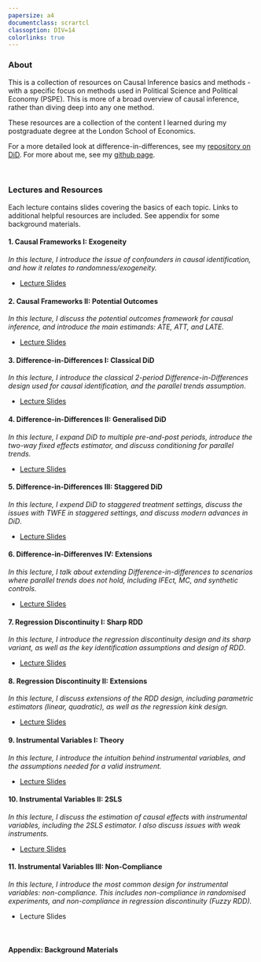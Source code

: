 ```yaml
---
papersize: a4
documentclass: scrartcl
classoption: DIV=14
colorlinks: true
---
```


<!-- # Introduction to Causal Inference  -->

### About

This is a collection of resources on Causal Inference basics and methods - with a specific focus on methods used in Political Science and Political Economy (PSPE). This is more of a broad overview of causal inference, rather than diving deep into any one method.

These resources are a collection of the content I learned during my postgraduate degree at the London School of Economics.

For a more detailed look at difference-in-differences, see my [repository on DiD](https://kevinli03.github.io/did/). For more about me, see my [github page](https://kevinli03.github.io).

 

### Lectures and Resources

Each lecture contains slides covering the basics of each topic. Links to additional helpful resources are included. See appendix for some background materials.

#### 1. Causal Frameworks I: Exogeneity

*In this lecture, I introduce the issue of confounders in causal identification, and how it relates to randomness/exogeneity.*

-   [Lecture Slides](https://kevinli03.github.io/causal/frameworks1.pdf)

#### 2. Causal Frameworks II: Potential Outcomes

*In this lecture, I discuss the potential outcomes framework for causal inference, and introduce the main estimands: ATE, ATT, and LATE.*

-   [Lecture Slides](https://kevinli03.github.io/causal/frameworks2.pdf)

#### 3. Difference-in-Differences I: Classical DiD

*In this lecture, I introduce the classical 2-period Difference-in-Differences design used for causal identification, and the parallel trends assumption*.

-   [Lecture Slides](https://kevinli03.github.io/causal/did1.pdf)

#### 4. Difference-in-Differences II: Generalised DiD

*In this lecture, I expand DiD to multiple pre-and-post periods, introduce the two-way fixed effects estimator, and discuss conditioning for parallel trends.*

-   [Lecture Slides](https://kevinli03.github.io/causal/did2.pdf)

#### 5. Difference-in-Differences III: Staggered DiD

*In this lecture, I expend DiD to staggered treatment settings, discuss the issues with TWFE in staggered settings, and discuss modern advances in DiD*.

-   [Lecture Slides](https://kevinli03.github.io/causal/did3.pdf)

#### 6. Difference-in-Differenves IV: Extensions

*In this lecture, I talk about extending Difference-in-differences to scenarios where parallel trends does not hold, including IFEct, MC, and synthetic controls.*

-   [Lecture Slides](https://kevinli03.github.io/causal/did4.pdf)

#### 7. Regression Discontinuity I: Sharp RDD

*In this lecture, I introduce the regression discontinuity design and its sharp variant, as well as the key identification assumptions and design of RDD*.

-   [Lecture Slides](https://kevinli03.github.io/causal/rdd1.pdf)

#### 8. Regression Discontinuity II: Extensions

*In this lecture, I discuss extensions of the RDD design, including parametric estimators (linear, quadratic), as well as the regression kink design.*

-   [Lecture Slides](https://kevinli03.github.io/causal/rdd2.pdf)

#### 9. Instrumental Variables I: Theory

*In this lecture, I introduce the intuition behind instrumental variables, and the assumptions needed for a valid instrument.*

-   [Lecture Slides](https://kevinli03.github.io/causal/iv1.pdf)

#### 10. Instrumental Variables II: 2SLS

*In this lecture, I discuss the estimation of causal effects with instrumental variables, including the 2SLS estimator. I also discuss issues with weak instruments.*

-   [Lecture Slides](https://kevinli03.github.io/causal/iv2.pdf)

#### 11. Instrumental Variables III: Non-Compliance

*In this lecture, I introduce the most common design for instrumental variables: non-compliance. This includes non-compliance in randomised experiments, and non-compliance in regression discontinuity (Fuzzy RDD).*

-   Lecture Slides

 

#### Appendix: Background Materials